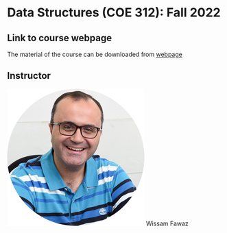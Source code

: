 # Data Structures (COE 312): Fall 2022

## Link to course webpage

The material of the course can be downloaded from [webpage](https://wissamfawaz.com/Games/SnakeGame/index.html)

## Instructor

[![Instructor Photo](img/wissam-fawaz.png)](https://wissamfawaz.com/)
Wissam Fawaz
